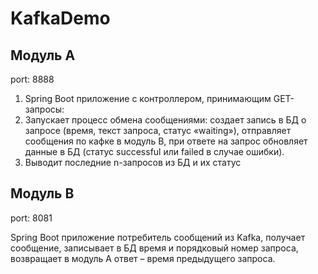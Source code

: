 # KafkaDemo

## Модуль А

port: 8888

1. Spring Boot приложение с контроллером, принимающим GET-запросы:
  1. Запускает процесс обмена сообщениями: создает запись в БД о запросе (время, текст запроса, статус «waiting»), отправляет сообщения по кафке в модуль B, при ответе на запрос обновляет данные в БД (статус successful или failed в случае ошибки).
  1. Выводит последние n-запросов из БД и их статус

## Модуль B 

port: 8081

Spring Boot приложение потребитель сообщений из Kafka, получает сообщение, записывает в БД время и порядковый номер запроса, возвращает в модуль А ответ – время предыдущего запроса.

